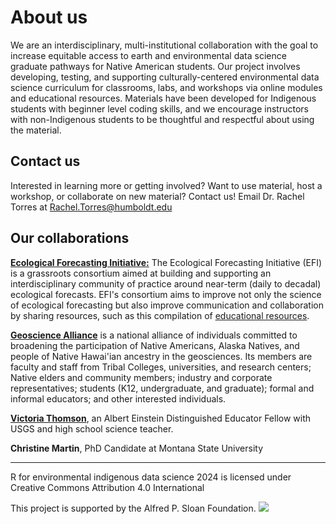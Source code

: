 # About us 

We are an interdisciplinary, multi-institutional collaboration with the goal to increase equitable access to earth and environmental data science graduate pathways for Native American students. Our project involves developing, testing, and supporting culturally-centered environmental data science curriculum for classrooms, labs, and workshops via online modules and educational resources. Materials have been developed for Indigenous students with beginner level coding skills, and we encourage instructors with non-Indigenous students to be thoughtful and respectful about using the material.  

## Contact us 

Interested in learning more or getting involved? Want to use material, host a workshop, or collaborate on new material? Contact us!
Email Dr. Rachel Torres at Rachel.Torres@humboldt.edu 

## Our collaborations

[**Ecological Forecasting Initiative:**](https://ecoforecast.org/) The Ecological Forecasting Initiative (EFI) is a grassroots consortium aimed at building and supporting an interdisciplinary community of practice around near-term (daily to decadal) ecological forecasts. EFI's consortium aims to improve not only the science of ecological forecasting but also improve communication and collaboration by sharing resources, such as this compilation of [educational resources](https://ecoforecast.org/resources/educational-resources/).

[**Geoscience Alliance**](https://geosciencealliance.org/) is a national alliance of individuals committed to broadening the participation of Native Americans, Alaska Natives, and people of Native Hawai'ian ancestry in the geosciences. Its members are faculty and staff from Tribal Colleges, universities, and research centers; Native elders and community members; industry and corporate representatives; students (K12, undergraduate, and graduate); formal and informal educators; and other interested individuals. 

[**Victoria Thomson**](https://science.osti.gov/wdts/einstein/Fellows-Central/Current-Fellows/Victoria-Thomson), an Albert Einstein Distinguished Educator Fellow with USGS and high school science teacher. 

**Christine Martin**, PhD Candidate at Montana State University 


---

R for environmental indigenous data science 2024 is licensed under Creative Commons Attribution 4.0 International 

This project is supported by the Alfred P. Sloan Foundation.
![](images/sloan-logo.png)
